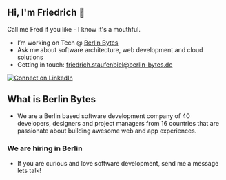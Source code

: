 ## Hi, I'm Friedrich 👋
Call me Fred if you like - I know it's a mouthful. 

- I’m working on Tech @ [Berlin Bytes](https://berlin-bytes.de/)
- Ask me about software architecture, web development and cloud solutions
- Getting in touch: friedrich.staufenbiel@berlin-bytes.de

[![Connect on LinkedIn](https://img.shields.io/badge/LinkedIn-blue?style=flat&logo=linkedin)](https://www.linkedin.com/in/friedrich-staufenbiel-99264bb3/)

## What is Berlin Bytes 
- We are a Berlin based software development company of 40 developers, designers and project managers from 16 countries that are passionate about building awesome web and app experiences.

### We are hiring in Berlin
- If you are curious and love software development, send me a message lets talk!
